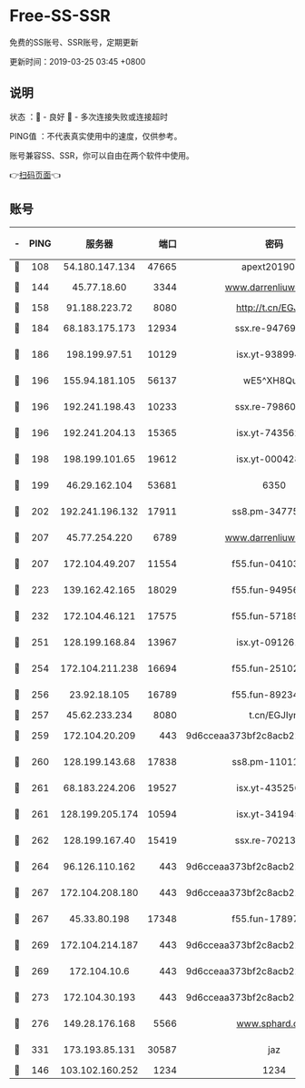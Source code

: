# Free-SS-SSR

免费的SS账号、SSR账号，定期更新

更新时间：2019-03-25 03:45 +0800

## 说明

状态     ：🙂 - 良好 🙁 - 多次连接失败或连接超时

PING值   ：不代表真实使用中的速度，仅供参考。

账号兼容SS、SSR，你可以自由在两个软件中使用。

👉[扫码页面](https://liesauer.github.io/Free-SS-SSR/)👈

## 账号

|-|PING|服务器|端口|密码|加密方式|区域|
|:----:|:----:|:-----:|-----:|:----:|:----:|:----:|
|🙂|108|54.180.147.134|47665|apext2019001|chacha20|KR|
|🙂|144|45.77.18.60|3344|www.darrenliuwei.com|aes-256-cfb|JP|
|🙂|158|91.188.223.72|8080|http://t.cn/EGJIyrl|rc4-md5|RU|
|🙂|184|68.183.175.173|12934|ssx.re-94769428|aes-256-cfb|US|
|🙂|186|198.199.97.51|10129|isx.yt-93899437|aes-256-cfb|US|
|🙂|196|155.94.181.105|56137|wE5^XH8Quw|aes-256-cfb|US|
|🙂|196|192.241.198.43|10233|ssx.re-79860018|aes-256-cfb|US|
|🙂|196|192.241.204.13|15365|isx.yt-74356229|aes-256-cfb|US|
|🙂|198|198.199.101.65|19612|isx.yt-00042869|aes-256-cfb|US|
|🙂|199|46.29.162.104|53681|6350|aes-128-ctr|RU|
|🙂|202|192.241.196.132|17911|ss8.pm-34775543|aes-256-cfb|US|
|🙂|207|45.77.254.220|6789|www.darrenliuwei.com|aes-256-cfb|SG|
|🙂|207|172.104.49.207|11554|f55.fun-04103964|aes-256-cfb|SG|
|🙂|223|139.162.42.165|18029|f55.fun-94956847|aes-256-cfb|SG|
|🙂|232|172.104.46.121|17575|f55.fun-57189155|aes-256-cfb|SG|
|🙂|251|128.199.168.84|13967|isx.yt-09126188|aes-256-cfb|SG|
|🙂|254|172.104.211.238|16694|f55.fun-25102776|aes-256-cfb|US|
|🙂|256|23.92.18.105|16789|f55.fun-89234249|aes-256-cfb|US|
|🙂|257|45.62.233.234|8080|t.cn/EGJIyrl|rc4-md5|CA|
|🙂|259|172.104.20.209|443|9d6cceaa373bf2c8acb22e60b6a58be6|aes-256-cfb|US|
|🙂|260|128.199.143.68|17838|ss8.pm-11011315|aes-256-cfb|SG|
|🙂|261|68.183.224.206|19527|isx.yt-43525673|aes-256-cfb|SG|
|🙂|261|128.199.205.174|10594|isx.yt-34194530|aes-256-cfb|SG|
|🙂|262|128.199.167.40|15419|ssx.re-70213578|aes-256-cfb|SG|
|🙂|264|96.126.110.162|443|9d6cceaa373bf2c8acb22e60b6a58be6|aes-256-cfb|US|
|🙂|267|172.104.208.180|443|9d6cceaa373bf2c8acb22e60b6a58be6|aes-256-cfb|US|
|🙂|267|45.33.80.198|17348|f55.fun-17897030|aes-256-cfb|US|
|🙂|269|172.104.214.187|443|9d6cceaa373bf2c8acb22e60b6a58be6|aes-256-cfb|US|
|🙂|269|172.104.10.6|443|9d6cceaa373bf2c8acb22e60b6a58be6|aes-256-cfb|US|
|🙂|273|172.104.30.193|443|9d6cceaa373bf2c8acb22e60b6a58be6|aes-256-cfb|US|
|🙂|276|149.28.176.168|5566|www.sphard.com|aes-256-cfb|AU|
|🙂|331|173.193.85.131|30587|jaz|aes-256-cfb|US|
|🙂|146|103.102.160.252|1234|1234|rc4-md5|JP|
